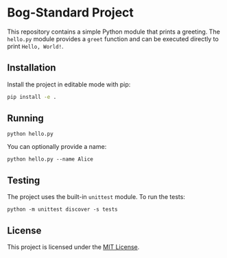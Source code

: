 # Bog-Standard Project

This repository contains a simple Python module that prints a greeting. The
`hello.py` module provides a `greet` function and can be executed directly to
print `Hello, World!`.

## Installation

Install the project in editable mode with pip:

```bash
pip install -e .
```

## Running

```
python hello.py
```

You can optionally provide a name:

```
python hello.py --name Alice
```

## Testing

The project uses the built-in `unittest` module. To run the tests:

```
python -m unittest discover -s tests
```

## License

This project is licensed under the [MIT License](LICENSE).

